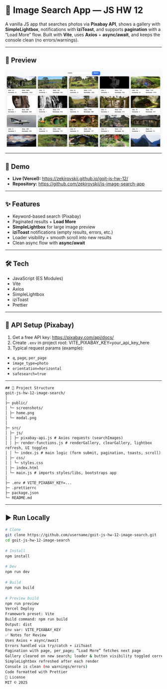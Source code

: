 # 🔎 Image Search App — JS HW 12

A vanilla JS app that searches photos via **Pixabay API**, shows a gallery with **SimpleLightbox**, notifications with **iziToast**, and supports **pagination** with a “Load More” flow. Built with **Vite**, uses **Axios** + **async/await**, and keeps the console clean (no errors/warnings).

---
## 📸 Preview

![Timer & Promises App Screenshot](./assets/jsSearch.png)

---

## 🚀 Demo
- **Live (Vercel):** https://zekirovskii.github.io/goit-js-hw-12/
- **Repository:** https://github.com/zekirovskii/js-image-search-app


---

## ✨ Features
- Keyword-based search (Pixabay)
- Paginated results + **Load More**
- **SimpleLightbox** for large image preview
- **iziToast** notifications (empty results, errors, etc.)
- Loader visibility + smooth scroll into new results
- Clean async flow with **async/await**

---

## 🛠 Tech
- JavaScript (ES Modules)
- Vite
- Axios
- SimpleLightbox
- iziToast
- Prettier

---

## 🔑 API Setup (Pixabay)
1. Get a free API key: https://pixabay.com/api/docs/
2. Create `.env` in project root:
VITE_PIXABAY_KEY=your_api_key_here
3. Typical request params (example):
- `q`, `page`, `per_page`
- `image_type=photo`
- `orientation=horizontal`
- `safesearch=true`

---
```
## 📂 Project Structure
goit-js-hw-12-image-search/
│
├─ public/
│ └─ screenshots/
│ ├─ home.png
│ └─ modal.png
│
├─ src/
│ ├─ js/
│ │ ├─ pixabay-api.js # Axios requests (searchImages)
│ │ ├─ render-functions.js # renderGallery, clearGallery, lightbox refresh, UI toggles
│ │ └─ index.js # main logic (form submit, pagination, toasts, scroll)
│ ├─ css/
│ │ └─ styles.css
│ ├─ index.html
│ └─ main.js # imports styles/libs, bootstraps app
│
├─ .env # VITE_PIXABAY_KEY=...
├─ .prettierrc
├─ package.json
└─ README.md
```
---

## ▶️ Run Locally
```bash
# Clone
git clone https://github.com/username/goit-js-hw-12-image-search.git
cd goit-js-hw-12-image-search

# Install
npm install

# Dev
npm run dev

# Build
npm run build

# Preview build
npm run preview
Vercel Deploy
Framework preset: Vite
Build command: npm run build
Output: dist
Env var: VITE_PIXABAY_KEY
✅ Notes for Review
Uses Axios + async/await
Errors handled via try/catch + iziToast
Pagination with page, per_page; “Load More” fetches next page
Gallery cleared on new search; loader & button visibility toggled correctly
SimpleLightbox refreshed after each render
Console is clean (no warnings/errors)
Code formatted with Prettier
📝 License
MIT © 2025
